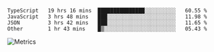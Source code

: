 <!--START_SECTION:waka-->

```text
TypeScript   19 hrs 16 mins  ███████████████░░░░░░░░░░   60.55 %
JavaScript   3 hrs 48 mins   ███░░░░░░░░░░░░░░░░░░░░░░   11.98 %
JSON         3 hrs 42 mins   ███░░░░░░░░░░░░░░░░░░░░░░   11.65 %
Other        1 hr 43 mins    █▒░░░░░░░░░░░░░░░░░░░░░░░   05.43 %
```

<!--END_SECTION:waka-->

![Metrics](https://metrics.lecoq.io/TachibanaKimika?template=classic&base.activity=0&base.community=0&base.repositories=0&languages=1&isocalendar=1&isocalendar.duration=half-year&languages.limit=8&languages.sections=most-used&languages.colors=github&languages.threshold=0%25&languages.indepth=false&languages.recent.load=300&languages.recent.days=14&config.timezone=Asia%2FShanghai)
